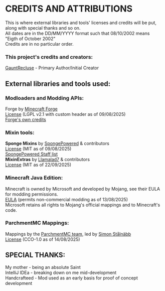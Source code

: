 CREDITS AND ATTRIBUTIONS
=======
This is where external libraries and tools' licenses and credits will be put, along with special thanks and so on.  
All dates are in the DD/MM/YYYY format such that 08/10/2002 means "Eigth of October 2002"  
Credits are in no particular order.

### This project's credits and creators:
[GauntRecluse](https://github.com/MildestToucan) - Primary Author/Initial Creator  


## External libraries and tools used:  
### Modloaders and Modding APIs:  
Forge by [Minecraft Forge](https://github.com/MinecraftForge)  
[License](https://github.com/MinecraftForge/MinecraftForge/blob/0.21.x/LICENSE.txt) (LGPL v2.1 with custom header as of 09/08/2025)  
[Forge's own credits](https://github.com/MinecraftForge/MinecraftForge/blob/1.20.1/CREDITS.txt)  


### Mixin tools:  
**Sponge Mixins** by [SpongePowered](https://github.com/SpongePowered) & contributors  
[License](https://github.com/SpongePowered/Mixin/blob/master/LICENSE.txt) (MIT as of 09/08/2025)  
[SpongePowered Staff list](https://docs.spongepowered.org/stable/en/about/staff.html)  
**MixinExtras** by [Llamalad7](https://github.com/LlamaLad7) & contributors  
[License](https://github.com/LlamaLad7/MixinExtras?tab=MIT-1-ov-file) (MIT as of 22/09/2025)  


### Minecraft Java Edition:  
Minecraft is owned by Microsoft and developed by Mojang, see their EULA for modding permissions.  
[EULA](https://www.minecraft.net/en-us/eula) (permits non-commercial modding as of 13/08/2025)  
Microsoft retains all rights to Mojang's official mappings and to Minecraft's code.  


### ParchmentMC Mappings:  
Mappings by the [ParchmentMC team](https://github.com/ParchmentMC), led by [Simon Stålnäbb](https://github.com/Lanse505)  
[License](https://github.com/ParchmentMC/Parchment?tab=CC0-1.0-1-ov-file) (CCO-1.0 as of 14/08/2025)  

## SPECIAL THANKS:  
My mother - being an absolute Saint  
IntelliJ IDEa - breaking down on me mid-development  
Handcrafteed - Mod used as an early basis for proof of concept development